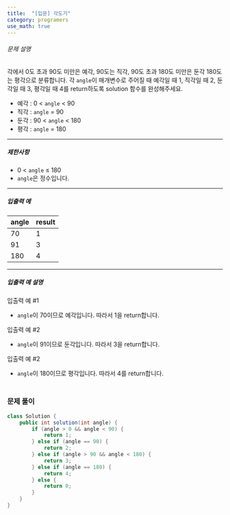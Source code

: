 ```yaml
---
title:  "[입문] 각도기"
category: programers
use_math: true
---
```




###### 문제 설명

각에서 0도 초과 90도 미만은 예각, 90도는 직각, 90도 초과 180도 미만은 둔각 180도는 평각으로 분류합니다. 각 `angle`이 매개변수로 주어질 때 예각일 때 1, 직각일 때 2, 둔각일 때 3, 평각일 때 4를 return하도록 solution 함수를 완성해주세요.

- 예각 : 0 < `angle` < 90
- 직각 : `angle` = 90
- 둔각 : 90 < `angle` < 180
- 평각 : `angle` = 180

------

##### 제한사항

- 0 < `angle` ≤ 180
- `angle`은 정수입니다.

------

##### 입출력 예

| angle | result |
| ----- | ------ |
| 70    | 1      |
| 91    | 3      |
| 180   | 4      |

------

##### 입출력 예 설명

입출력 예 #1

- `angle`이 70이므로 예각입니다. 따라서 1을 return합니다.

입출력 예 #2

- `angle`이 91이므로 둔각입니다. 따라서 3을 return합니다.

입출력 예 #2

- `angle`이 180이므로 평각입니다. 따라서 4를 return합니다.



### <br>문제 풀이 

```java
class Solution {
    public int solution(int angle) {
        if (angle > 0 && angle < 90) {
            return 1;
        } else if (angle == 90) {
            return 2;
        } else if (angle > 90 && angle < 180) {
            return 3;
        } else if (angle == 180) {
            return 4;
        } else {
            return 0;
        }
    }
}
```






